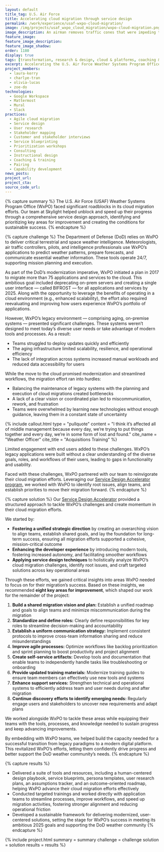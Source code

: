```yaml
---
layout: default
title_tag: U.S. Air Force
title: Accelerating cloud migration through service design
permalink: /work/experience/usaf-wxpo-cloud-migration/
image: /img/projects/usaf_wxpo_cloud_migration/wxpo-cloud-migration.png
image_description: An airman removes traffic cones that were impeding the progress of a cloud.
feature_image:
feature_image_description:
feature_image_shadow:
order: 1180
display: true
tags: [transformation, research & design, cloud & platforms, coaching & training, defense, air force, charlye tran, olivia lucas, zoe do, laura kerry]
excerpt: Accelerating the U.S. Air Force Weather Systems Program Office's cloud migration by identifying key areas for improvement and fostering sustainable progress.
project_members:
  - laura-kerry
  - charlye-tran
  - olivia-lucas
  - zoe-do
technologies:
  - Google Workspace
  - Mattermost
  - Mural
  - Slack
practices:
  - Agile cloud migration
  - Service design
  - User research
  - Stakeholder mapping
  - Customer and stakeholder interviews
  - Service blueprinting
  - Prioritization workshops
  - Consulting
  - Instructional design
  - Coaching & training
  - Pairing
  - Capability development
news_posts:
project_url:
project_cta:
source_code_url:
---
```


{% capture summary %}
The U.S. Air Force (USAF) Weather Systems Program Office (WxPO) faced significant roadblocks in its cloud migration efforts. Our team at Skylight helped unblock and speed up their progress through a comprehensive service design approach, identifying and prioritizing key areas for improvement and creating the conditions for sustainable success.
{% endcapture %}

{% capture challenge %}
The Department of Defense (DoD) relies on WxPO to deliver critical terrestrial and space weather intelligence. Meteorologists, air traffic controllers, pilots, and intelligence professionals use WxPO’s applications to predict weather patterns, prepare forecasts, and communicate essential weather information. These tools operate 24/7, supporting mission planning and execution.

As part of the DoD’s modernization imperative, WxPO initiated a plan in 2017 to migrate more than 75 applications and services to the cloud. This ambitious goal included deprecating on-prem servers and creating a single user interface — called BIFROST — for all applications and services by 2025. Along with the opportunity to leverage the benefits of operating in a cloud environment (e.g., enhanced scalability), the effort also required reevaluating and improving how users experience WxPO’s portfolio of applications.

However, WxPO’s legacy environment — comprising aging, on-premise systems — presented significant challenges. These systems weren’t designed to meet today’s diverse user needs or take advantage of modern tools and processes. As a result:
- Teams struggled to deploy updates quickly and efficiently
- The aging infrastructure limited scalability, resilience, and operational efficiency
- The lack of integration across systems increased manual workloads and reduced data accessibility for users

While the move to the cloud promised modernization and streamlined workflows, the migration effort ran into hurdles:
- Balancing the maintenance of legacy systems with the planning and execution of cloud migrations created bottlenecks
- A lack of a clear vision or coordinated plan led to miscommunication, rework, and frustration
- Teams were overwhelmed by learning new technologies without enough guidance, leaving them in a constant state of uncertainty

{% include callout.html type = "pullquote" content = "I think it’s affected all of middle management because every day, we’re trying to put things together and every day, we’re in some form of lost and found." cite_name = "Weather Officer" cite_title = "Acquisitions Training" %}

Limited engagement with end users added to these challenges. WxPO’s legacy applications were built without a clear understanding of the diverse goals, roles, and workflows of their users, leading to gaps in functionality and usability.

Faced with these challenges, WxPO partnered with our team to reinvigorate their cloud migration efforts. Leveraging our [Service Design Accelerator program](/work/experience/usaf-service-design-capacity-building/), we worked with WxPO to identify root issues, align teams, and establish priorities to move their migration forward.
{% endcapture %}

{% capture solution %}
Our [Service Design Accelerator](/work/toolkits/service-design-framework/) provided a structured approach to tackle WxPO’s challenges and create momentum in their cloud migration efforts.

We started by:
- **Fostering a unified strategic direction** by creating an overarching vision to align teams, establish shared goals, and lay the foundation for long-term success, ensuring all migration efforts supported a cohesive, mission-critical outcome
- **Enhancing the developer experience** by introducing modern tools, fostering increased autonomy, and facilitating smoother workflows
- **Applying service design techniques** to holistically analyze WxPO’s cloud migration challenges, identify root issues, and craft targeted solutions across key operational areas

Through these efforts, we gained critical insights into areas WxPO needed to focus on for their migration’s success. Based on these insights, we recommended **eight key areas for improvement**, which shaped our work for the remainder of the project:
1. **Build a shared migration vision and plan:** Establish a unified roadmap and goals to align teams and minimize miscommunication during the migration
2. **Standardize and define roles:** Clearly define responsibilities for key roles to streamline decision-making and accountability
3. **Establish a uniform communication strategy:** Implement consistent protocols to improve cross-team information sharing and reduce misunderstandings
4. **Improve agile processes:** Optimize workflows like backlog prioritization and sprint planning to boost productivity and project alignment
5. **Create self-service artifacts:** Develop tools and documentation that enable teams to independently handle tasks like troubleshooting or onboarding
6. **Provide updated training materials:** Modernize training guides to ensure team members can effectively use new tools and systems
7. **Enhance support services:** Strengthen technical and operational systems to efficiently address team and user needs during and after migration
8. **Continue discovery efforts to identify emerging needs:** Regularly engage users and stakeholders to uncover new requirements and adapt plans

We worked alongside WxPO to tackle these areas while equipping their teams with the tools, processes, and knowledge needed to sustain progress and keep advancing improvements.

By embedding with WxPO teams, we helped build the capacity needed for a successful transition from legacy paradigms to a modern digital platform. This revitalized WxPO’s efforts, letting them confidently drive progress and better support the DoD weather community’s needs.
{% endcapture %}

{% capture results %}
- Delivered a suite of tools and resources, including a human-centered design playbook, service blueprints, persona templates, user research plans, an assumptions tracker, and an outcome-oriented roadmap, helping WxPO advance their cloud migration efforts effectively
- Conducted targeted trainings and worked directly with application teams to streamline processes, improve workflows, and speed up migration activities, fostering stronger alignment and reducing operational friction
- Developed a sustainable framework for delivering modernized, user-centered solutions, setting the stage for WxPO’s success in meeting its ambitious 2025 goals and supporting the DoD weather community
{% endcapture %}

{% include project.html
  summary = summary
  challenge = challenge
  solution = solution
  results = results
%}
